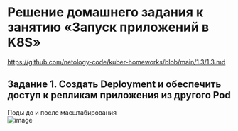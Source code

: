 # Решение домашнего задания к занятию «Запуск приложений в K8S»
https://github.com/netology-code/kuber-homeworks/blob/main/1.3/1.3.md

## Задание 1. Создать Deployment и обеспечить доступ к репликам приложения из другого Pod
Поды до и после масштабирования  
![image](https://github.com/user-attachments/assets/8e82107e-86d1-43a3-a93c-79c1092109eb)





